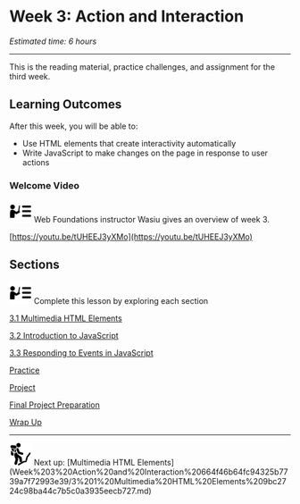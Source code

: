 # Week 3: Action and Interaction

*Estimated time: 6 hours*

---

This is the reading material, practice challenges, and assignment for the third week. 

## **Learning Outcomes**

After this week, you will be able to:

- Use HTML elements that create interactivity automatically
- Write JavaScript to make changes on the page in response to user actions

### Welcome Video

<aside>
<img src="instruction.png" alt="instruction.png" width="40px" /> Web Foundations instructor Wasiu gives an overview of week 3.

</aside>

[https://youtu.be/tUHEEJ3yXMo](https://youtu.be/tUHEEJ3yXMo)

## Sections

<aside>
<img src="instruction.png" alt="instruction.png" width="40px" /> Complete this lesson by exploring each section

</aside>

[3.1 Multimedia HTML Elements](Week%203%20Action%20and%20Interaction%20664f46b64fc94325b7739a7f72993e39/3%201%20Multimedia%20HTML%20Elements%209bc2724c98ba44c7b5c0a3935eecb727.md)

[3.2 Introduction to JavaScript](Week%203%20Action%20and%20Interaction%20664f46b64fc94325b7739a7f72993e39/3%202%20Introduction%20to%20JavaScript%206a69847787524590965d294e9ac4a11e.md)

[3.3 Responding to Events in JavaScript](Week%203%20Action%20and%20Interaction%20664f46b64fc94325b7739a7f72993e39/3%203%20Responding%20to%20Events%20in%20JavaScript%205b6d08fc85714481ad22df21ef16f3ce.md)

[Practice](Week%203%20Action%20and%20Interaction%20664f46b64fc94325b7739a7f72993e39/Practice%20ae06cc04e49c4c18b3f9656c524f2861.md)

[Project ](Week%203%20Action%20and%20Interaction%20664f46b64fc94325b7739a7f72993e39/Project%2056748a7625914badb4970f3c12d37bb2.md)

[Final Project Preparation](Week%203%20Action%20and%20Interaction%20664f46b64fc94325b7739a7f72993e39/Final%20Project%20Preparation%2036f75fd5f80647a79f732bf9044997f6.md)

[Wrap Up](Week%203%20Action%20and%20Interaction%20664f46b64fc94325b7739a7f72993e39/Wrap%20Up%208e9cf72e5a80456f9d720ac4a42040ad.md)

---

<aside>
<img src="Lesson%200%20Learning%20With%20Kibo%206427d2f5f1ae4576a3b083dd8476d915/man-in-hike.png" alt="Lesson%200%20Learning%20With%20Kibo%206427d2f5f1ae4576a3b083dd8476d915/man-in-hike.png" width="40px" /> Next up: [Multimedia HTML Elements](Week%203%20Action%20and%20Interaction%20664f46b64fc94325b7739a7f72993e39/3%201%20Multimedia%20HTML%20Elements%209bc2724c98ba44c7b5c0a3935eecb727.md)

</aside>